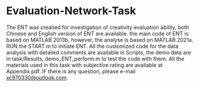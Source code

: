 # Evaluation-Network-Task
The ENT was creatied for investigation of creativity evaluation ability, both Chinese and English version of ENT are available.
the main code of ENT is based on MATLAB 2013b, however, the analyse is based on MATLAB 2021a.
RUN the START.m to initiate ENT.
All the customized code for the data analysis with detailed comments are available in Scripts, the demo data are in task/Results, demo_ENT_perform.m to test the code with them.
All the materials used in this task with subjective rating are available at Appendix.pdf.
IF there is any question, please e-mail xc970330@outlook.com.
